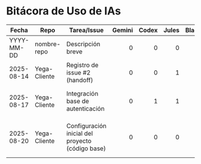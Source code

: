 # Bitácora de Uso de IAs

| Fecha       | Repo            | Tarea/Issue                 | Gemini | Codex | Jules | Blackbox | Notas |
|-------------|-----------------|-----------------------------|-------:|------:|------:|--------:|-------|
| YYYY-MM-DD  | nombre-repo     | Descripción breve           |   0    |   0   |   0   |    0    | Texto |
| 2025-08-14  | Yega-Cliente    | Registro de issue #2 (handoff)                      |   0    |   0   |   1   |    0    | Handoff enlazado en índice. |
| 2025-08-17  | Yega-Cliente    | Integración base de autenticación                   |   0    |   1   |   1   |    0    | Implementación de hooks, axios y env para autenticación |
| 2025-08-20  | Yega-Cliente    | Configuración inicial del proyecto (código base)    |   0    |   0   |   0   |    1    | Creación de estructura, docs y componentes iniciales. |